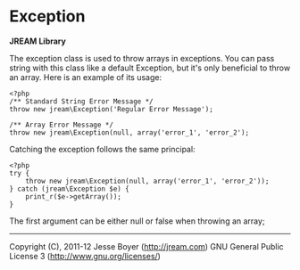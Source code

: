 # Exception
**JREAM Library**

The exception class is used to throw arrays in exceptions.
You can pass string with this class like a default Exception, but it's only beneficial to throw an array.
Here is an example of its usage:

	<?php
	/** Standard String Error Message */
	throw new jream\Exception('Regular Error Message');
	
	/** Array Error Message */
	throw new jream\Exception(null, array('error_1', 'error_2');

Catching the exception follows the same principal:

    <?php
	try {
		throw new jream\Exception(null, array('error_1', 'error_2'));
	} catch (jream\Exception $e) {
		print_r($e->getArray());
	}
	
The first argument can be either null or false when throwing an array;

***

Copyright (C), 2011-12 Jesse Boyer (<http://jream.com>)
GNU General Public License 3 (<http://www.gnu.org/licenses/>)